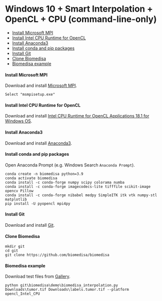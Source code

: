 # Windows 10 + Smart Interpolation + OpenCL + CPU (command-line-only)

- [Install Microsoft MPI](#install-microsoft-mpi)
- [Install Intel CPU Runtime for OpenCL](#install-intel-cpu-runtime-for-opencl)
- [Install Anaconda3](#install-anaconda3)
- [Install conda and pip packages](#install-conda-and-pip-packages)
- [Install Git](#install-git)
- [Clone Biomedisa](#Clone-biomedisa)
- [Biomedisa example](#biomedisa-example)

#### Install Microsoft MPI
Download and install [Microsoft MPI](https://www.microsoft.com/en-us/download/details.aspx?id=57467).
```
Select "msmpisetup.exe"
```

#### Install Intel CPU Runtime for OpenCL
Download and install [Intel CPU Runtime for OpenCL Applications 18.1 for Windows OS](https://software.intel.com/en-us/articles/opencl-drivers).

#### Install Anaconda3
Download and install [Anaconda3](https://www.anaconda.com/products/individual#windows).

#### Install conda and pip packages
Open Anaconda Prompt (e.g. Windows Search `Anaconda Prompt`).
```
conda create -n biomedisa python=3.9
conda activate biomedisa
conda install -c conda-forge numpy scipy colorama numba
conda install -c conda-forge imagecodecs-lite tifffile scikit-image opencv Pillow
conda install -c conda-forge nibabel medpy SimpleITK itk vtk numpy-stl matplotlib
pip install -U pyopencl mpi4py
```

#### Install Git
Download and install [Git](https://github.com/git-for-windows/git/releases/download/v2.28.0.windows.1/Git-2.28.0-64-bit.exe).

#### Clone Biomedisa
```
mkdir git
cd git
git clone https://github.com/biomedisa/biomedisa
```

#### Biomedisa example
Download test files from [Gallery](https://biomedisa.de/gallery/).
```
python git\biomedisa\demo\biomedisa_interpolation.py Downloads\tumor.tif Downloads\labels.tumor.tif --platform opencl_Intel_CPU
```

